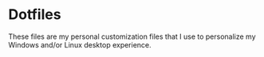 # Dotfiles
These files are my personal customization files that I use to personalize my Windows and/or Linux desktop experience.
